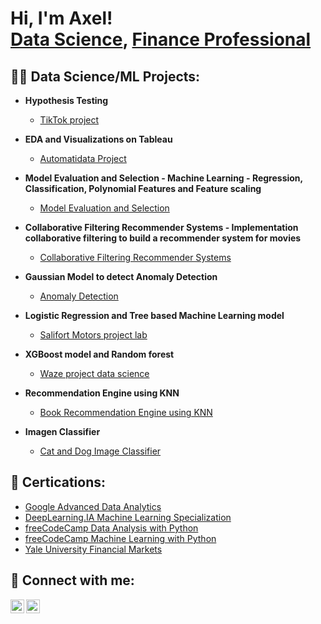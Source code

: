 <h1>Hi, I'm Axel! <br/><a href="https://github.com/axelengelmann">Data Science</a>, <a href="https://www.linkedin.com/in/axel-engelmann/?locale=en_US">Finance Professional</a>

<h2>👨‍💻 Data Science/ML Projects:</h2>


- <b>Hypothesis Testing</b>
  - [TikTok project](https://github.com/axelengelmann/datascience_portfolio_axelengelmann/blob/main/TikTok_Project.ipynb) 

- <b>EDA and Visualizations on Tableau</b>
  - [Automatidata Project](https://github.com/axelengelmann/datascience_portfolio_axelengelmann/blob/main/Automatidata_project.ipynb)

- <b>Model Evaluation and Selection - Machine Learning - Regression, Classification, Polynomial Features and Feature scaling</b>
  - [Model Evaluation and Selection](https://github.com/axelengelmann/datascience_portfolio_axelengelmann/blob/main/Model_Evaluation_and_Selection_ML.ipynb)
 
- <b>Collaborative Filtering Recommender Systems - Implementation collaborative filtering to build a recommender system for movies </b>
  - [Collaborative Filtering Recommender Systems](https://github.com/axelengelmann/datascience_portfolio_axelengelmann/blob/main/Collaborative_Filtering_Recommender_Systems.ipynb)
 
- <b>Gaussian Model to detect Anomaly Detection </b>
  - [Anomaly Detection](https://github.com/axelengelmann/datascience_portfolio_axelengelmann/blob/main/Anomaly_Detection.ipynb)
 
- <b>Logistic Regression and Tree based Machine Learning model</b>
  - [Salifort Motors project lab](https://github.com/axelengelmann/datascience_portfolio_axelengelmann/blob/main/Salifort_Motors_project_lab.ipynb)
 
- <b>XGBoost model and Random forest</b>
  - [Waze project data science](https://github.com/axelengelmann/datascience_portfolio_axelengelmann/blob/main/waze_project_data_science.ipynb)
 
- <b>Recommendation Engine using KNN</b>
  - [Book Recommendation Engine using KNN](https://github.com/axelengelmann/datascience_portfolio_axelengelmann/blob/main/Book_recommendation.ipynb)
 
- <b>Imagen Classifier</b>
  - [Cat and Dog Image Classifier](https://github.com/axelengelmann/datascience_portfolio_axelengelmann/blob/main/cat_dog_fcc.ipynb)

 

 

 
  



<h2> 📄 Certications:</h2>

- [Google Advanced Data Analytics](https://www.coursera.org/account/accomplishments/specialization/certificate/949J87NUF6WY)
- [DeepLearning.IA Machine Learning Specialization](https://www.coursera.org/account/accomplishments/specialization/certificate/382H3V57VPS4)
- [freeCodeCamp Data Analysis with Python](https://www.freecodecamp.org/certification/axelengelmann/data-analysis-with-python-v7)
- [freeCodeCamp Machine Learning with Python](https://www.freecodecamp.org/certification/axelengelmann/machine-learning-with-python-v7)
- [Yale University Financial Markets](https://www.coursera.org/account/accomplishments/verify/L3UMJBUN7UR4?utm_source=link&utm_medium=certificate&utm_content=cert_image&utm_campaign=sharing_cta&utm_product=course)


<h2> 🤳 Connect with me:</h2>

[<img align="left" alt="JoshMadakor | LinkedIn" width="22px" src="https://cdn.jsdelivr.net/npm/simple-icons@v3/icons/linkedin.svg" />][linkedin]
[<img align="left" alt="JoshMadakor | Instagram" width="22px" src="https://cdn.jsdelivr.net/npm/simple-icons@v3/icons/instagram.svg" />][instagram]

[instagram]: https://www.instagram.com/axelengelmann/
[linkedin]: https://linkedin.com/in/axel-engelmann
